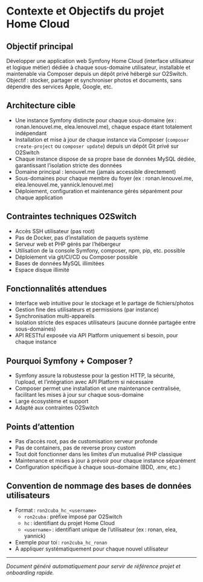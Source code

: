 # Contexte et Objectifs du projet Home Cloud

## Objectif principal

Développer une application web Symfony Home Cloud (interface utilisateur et logique métier) dédiée à chaque sous-domaine utilisateur, installable et maintenable via Composer depuis un dépôt privé hébergé sur O2Switch. Objectif : stocker, partager et synchroniser photos et documents, sans dépendre des services Apple, Google, etc.

## Architecture cible

- Une instance Symfony distincte pour chaque sous-domaine (ex : ronan.lenouvel.me, elea.lenouvel.me), chaque espace étant totalement indépendant
- Installation et mise à jour de chaque instance via Composer (`composer create-project` ou `composer update`) depuis un dépôt Git privé sur O2Switch
- Chaque instance dispose de sa propre base de données MySQL dédiée, garantissant l’isolation stricte des données
- Domaine principal : lenouvel.me (jamais accessible directement)
- Sous-domaines pour chaque membre du foyer (ex : ronan.lenouvel.me, elea.lenouvel.me, yannick.lenouvel.me)
- Déploiement, configuration et maintenance gérés séparément pour chaque application

## Contraintes techniques O2Switch

- Accès SSH utilisateur (pas root)
- Pas de Docker, pas d’installation de paquets système
- Serveur web et PHP gérés par l’hébergeur
- Utilisation de la console Symfony, composer, npm, pip, etc. possible
- Déploiement via git/CI/CD ou Composer possible
- Bases de données MySQL illimitées
- Espace disque illimité

## Fonctionnalités attendues

- Interface web intuitive pour le stockage et le partage de fichiers/photos
- Gestion fine des utilisateurs et permissions (par instance)
- Synchronisation multi-appareils
- Isolation stricte des espaces utilisateurs (aucune donnée partagée entre sous-domaines)
- API RESTful exposée via API Platform uniquement si besoin, pour chaque instance

## Pourquoi Symfony + Composer ?

- Symfony assure la robustesse pour la gestion HTTP, la sécurité, l’upload, et l’intégration avec API Platform si nécessaire
- Composer permet une installation et une maintenance centralisée, facilitant les mises à jour sur chaque sous-domaine
- Large écosystème et support
- Adapté aux contraintes O2Switch

## Points d’attention

- Pas d’accès root, pas de customisation serveur profonde
- Pas de containers, pas de reverse proxy custom
- Tout doit fonctionner dans les limites d’un mutualisé PHP classique
- Maintenance et mises à jour à prévoir pour chaque instance séparément
- Configuration spécifique à chaque sous-domaine (BDD, .env, etc.)

## Convention de nommage des bases de données utilisateurs

- Format : `ron2cuba_hc_<username>`
  - `ron2cuba` : préfixe imposé par O2Switch
  - `hc` : identifiant du projet Home Cloud
  - `<username>` : identifiant unique de l’utilisateur (ex : ronan, elea, yannick)
- Exemple pour toi : `ron2cuba_hc_ronan`
- À appliquer systématiquement pour chaque nouvel utilisateur

---

*Document généré automatiquement pour servir de référence projet et onboarding rapide.*
